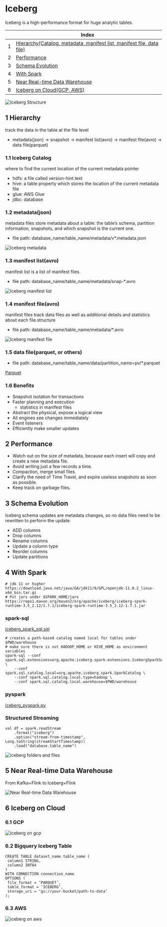 # Iceberg

Iceberg is a high-performance format for huge analytic tables.

| |Index|
|---|---|
|1|[Hierarchy(Catalog, metadata, manifest list, manifest file, data file)](#hierarchy)|
|2|[Performance](#performance)|
|3|[Schema Evolution](#evolution)|
|4|[With Spark](#spark)|
|5|[Near Real-time Data Warehouse](#realtime)|
|6|[Iceberg on Cloud(GCP, AWS)](#cloud)|

![Iceberg Structure](https://github.com/barneywill/bigdata_demo/blob/main/imgs/iceberg_structure.jpg)

## 1 <a id='hierarchy'></a>Hierarchy
track the data in the table at the file level
- metadata(json) -> snapshot -> manifest list(avro) -> manifest file(avro) -> data file(parquet)

### 1.1 Iceberg Catalog
where to find the current location of the current metadata pointer
- hdfs: a file called version-hint.text
- hive: a table property which stores the location of the current metadata file
- glue: AWS Glue
- jdbc: database

### 1.2 metadata(json)
metadata files store metadata about a table: the table’s schema, partition information, snapshots, and which snapshot is the current one.
- file path: database_name/table_name/metadata/v\*.metadata.json

![Iceberg metadata](https://github.com/barneywill/bigdata_demo/blob/main/imgs/iceberg_metadata.jpg)
  
### 1.3 manifest list(avro)
manifest list is a list of manifest files.
- file path: database_name/table_name/metadata/snap-\*.avro

![Iceberg manifest list](https://github.com/barneywill/bigdata_demo/blob/main/imgs/iceberg_manifest_list.jpg)

### 1.4 manifest file(avro)
manifest files track data files as well as additional details and statistics about each file.structure
- file path: database_name/table_name/metadata/\*.avro

![Iceberg manifest file](https://github.com/barneywill/bigdata_demo/blob/main/imgs/iceberg_manifest_file.jpg)

### 1.5 data file(parquet, or others)
- file path: database_name/table_name/data/partition_name=pv/\*.parquet

<a href='https://github.com/barneywill/bigdata_demo/blob/main/Iceberg/parquet.md'>Parquet</a>

### 1.6 Benefits
- Snapshot isolation for transactions
- Faster planning and execution
  - statistics in manifest files
- Abstract the physical, expose a logical view
- All engines see changes immediately
- Event listeners
- Efficiently make smaller updates

## 2 <a id='performance'></a>Performance
- Watch out on the size of metadata, because each insert will copy and create a new metadata file.
- Avoid writing just a few records a time.
- Compaction, merge small files.
- Clarify the need of Time Travel, and expire useless snapshots as soon as possible.
- Keep track on garbage files.

## 3 <a id='evolution'></a>Schema Evolution
Iceberg schema updates are metadata changes, so no data files need to be rewritten to perform the update.
- ADD columns
- Drop columns
- Rename columns
- Update a column type
- Reorder columns
- Update partitions

## 4 <a id='spark'></a>With Spark

```
# jdk 11 or higher
https://download.java.net/java/GA/jdk11/9/GPL/openjdk-11.0.2_linux-x64_bin.tar.gz
# Put jars under $SPARK_HOME/jars
https://repo1.maven.org/maven2/org/apache/iceberg/iceberg-spark-runtime-3.5_2.12/1.7.1/iceberg-spark-runtime-3.5_2.12-1.7.1.jar
```

### spark-sql
<a href='https://github.com/barneywill/bigdata_demo/blob/main/Iceberg/iceberg_spark_sql.sql' target='_blank'>iceberg_spark_sql.sql</a>
```
# creates a path-based catalog named local for tables under $PWD/warehouse
# make sure there is not HADOOP_HOME or HIVE_HOME as environment variables
spark-sql --conf spark.sql.extensions=org.apache.iceberg.spark.extensions.IcebergSparkSessionExtensions \
    --conf spark.sql.catalog.local=org.apache.iceberg.spark.SparkCatalog \
    --conf spark.sql.catalog.local.type=hadoop \
    --conf spark.sql.catalog.local.warehouse=$PWD/warehouse
```

### pyspark
<a href='https://github.com/barneywill/bigdata_demo/blob/main/Iceberg/iceberg_pyspark.py' target='_blank'>iceberg_pyspark.py</a>

### Structured Streaming
```
val df = spark.readStream
    .format("iceberg")
    .option("stream-from-timestamp", Long.toString(streamStartTimestamp))
    .load("database.table_name")
```

![iceberg folders and files](https://github.com/barneywill/bigdata_demo/blob/main/imgs/iceberg_files.jpg)

## 5 <a id='realtime'></a>Near Real-time Data Warehouse
From Kafka+Flink to Iceberg+Flink

![Near Real-time Data Warehouse](https://github.com/barneywill/bigdata_demo/blob/main/imgs/realtime_data_warehouse.jpg)

## 6 <a id='cloud'></a>Iceberg on Cloud

### 6.1 GCP

![iceberg on gcp](https://github.com/barneywill/bigdata_demo/blob/main/imgs/iceberg_gcp.jpg)

### 6.2 Bigquery Iceberg Table
```
CREATE TABLE dataset_name.table_name (
 column1 STRING,
 column2 INT64
)
WITH CONNECTION connection_name
OPTIONS (
 file_format = ‘PARQUET’,
 table_format = ‘ICEBERG’,
 storage_uri = ‘gs://your-bucket/path-to-data’
);
```

### 6.3 AWS

![iceberg on aws](https://github.com/barneywill/bigdata_demo/blob/main/imgs/iceberg_aws.jpg)
